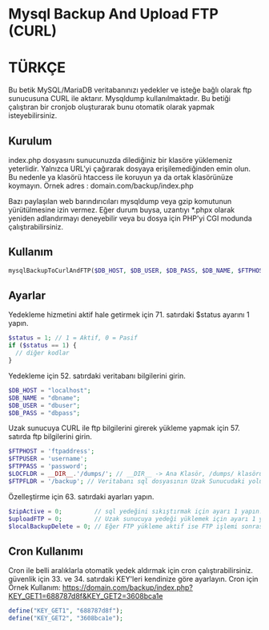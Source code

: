 # Mysql Backup And Upload FTP (CURL)

# TÜRKÇE
Bu betik MySQL/MariaDB veritabanınızı yedekler ve isteğe bağlı olarak ftp sunucusuna CURL ile aktarır.
Mysqldump kullanılmaktadır. Bu betiği çalıştıran bir cronjob oluşturarak bunu otomatik olarak yapmak isteyebilirsiniz.

## Kurulum
index.php dosyasını sunucunuzda dilediğiniz bir klasöre yüklemeniz yeterlidir. Yalnızca URL'yi çağırarak dosyaya erişilemediğinden emin olun.
Bu nedenle ya klasörü htaccess ile koruyun ya da ortak klasörünüze koymayın.
Örnek adres : domain.com/backup/index.php

Bazı paylaşılan web barındırıcıları mysqldump veya gzip komutunun yürütülmesine izin vermez.
Eğer durum buysa, uzantıyı *.phpx olarak yeniden adlandırmayı deneyebilir veya bu dosya için PHP'yi CGI modunda çalıştırabilirsiniz.

## Kullanım
```php
mysqlBackupToCurlAndFTP($DB_HOST, $DB_USER, $DB_PASS, $DB_NAME, $FTPHOST, $FTPUSER, $FTPPASS, $LOCFLDR, $FTPFLDR, $zipActive, $uploadFTP, $localBackupDelete);
```

## Ayarlar
Yedekleme hizmetini aktif hale getirmek için 71. satırdaki $status ayarını 1 yapın.
```php
$status = 1; // 1 = Aktif, 0 = Pasif
if ($status == 1) {
  // diğer kodlar
}
```

Yedekleme için 52. satırdaki veritabanı bilgilerini girin.
```php
$DB_HOST = "localhost";
$DB_NAME = "dbname";
$DB_USER = "dbuser";
$DB_PASS = "dbpass";
```

Uzak sunucuya CURL ile ftp bilgilerini girerek yükleme yapmak için 57. satırda ftp bilgilerini girin.
```php
$FTPHOST = 'ftpaddress';
$FTPUSER = 'username';
$FTPPASS = 'password';
$LOCFLDR = __DIR__.'/dumps/'; // __DIR__ -> Ana Klasör, /dumps/ klasörüne .sql dosyası yedeklenecek. Dilerseniz değiştirebilirsiniz.
$FTPFLDR = '/backup'; // Veritabanı sql dosyasının Uzak Sunucudaki yolu. Örneğin : /backup
```

Özelleştirme için 63. satırdaki ayarları yapın.
```php
$zipActive = 0;         // sql yedeğini sıkıştırmak için ayarı 1 yapın! 
$uploadFTP = 0;         // Uzak sunucuya yedeği yüklemek için ayarı 1 yapın!
$localBackupDelete = 0; // Eğer FTP yükleme aktif ise FTP işlemi sonrası local yedek dosyalarını silmek için ayarı 1 yapın!
```

## Cron Kullanımı 
Cron ile belli aralıklarla otomatik yedek aldırmak için cron çalıştırabilirsiniz. 
güvenlik için 33. ve 34. satırdaki KEY'leri kendinize göre ayarlayın.
Cron için Örnek Kullanım: https://domain.com/backup/index.php?KEY_GET1=688787d8f&KEY_GET2=3608bca1e
```php
define("KEY_GET1", "688787d8f");
define("KEY_GET2", "3608bca1e");
```
